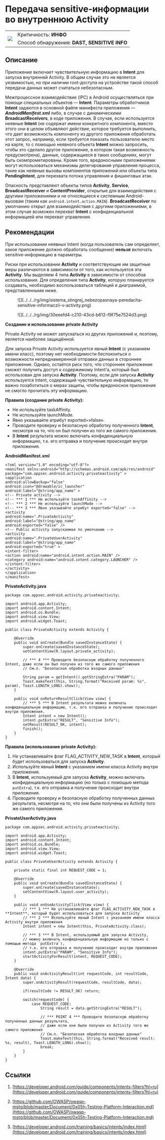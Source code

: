 # Передача sensitive-информации во внутреннюю Activity

<table class='noborder'>
    <colgroup>
      <col/>
      <col/>
    </colgroup>
    <tbody>
      <tr>
        <td rowspan="2"><img src="../../../img/defekt_info.png"/></td>
        <td>Критичность:<strong> ИНФО</strong></td>
      </tr>
      <tr>
        <td>Способ обнаружения:<strong> DAST, SENSITIVE INFO</strong></td>
      </tr>
    </tbody>
</table>

## Описание

Приложение включает чувствительную информацию в **Intent** для запуска внутренней Activity. В общем случае это не является уязвимостью, но при наличии root-доступа на устройстве такой способ передачи данных может считаться небезопасным.

Межпроцессное взаимодействие (IPC) в Android осуществляться при помощи специальных объектов — **Intent**. Параметры обработчиков **Intent** задаются в основной файле манифеста приложения — ***AndroidManifest.xml*** либо, в случае с динамическими **BroadcastReceivers**, в коде приложения. В случае, если используется неявные **Intent** (не содержат имени конкретного компонента, вместо этого они в целом объявляют действие, которое требуется выполнить, что дает возможность компоненту из другого приложения обработать этот запрос, например, если требуется показать пользователю место на карте, то с помощью неявного объекта **Intent** можно запросить, чтобы это сделало другое приложение, в котором такая возможность предусмотрена), данные, содержащиеся в таких сообщениях, могут быть скомпрометированы. Кроме того, вредоносными приложениями могут использоваться механизмы делегирования управления процесса, такие как неявные вызовы компонентов приложений или объекты типа **PendingIntent**, для перехвата потока управления и фишинговых атак.

Опасность представляют объекты типов **Activity**, **Service**, **BroadcastReceiver** и **ContentProvider**, открытые для взаимодействия с другими приложениями и не относящиеся к системным Android-вызовам (таким как `android.intent.action.MAIN`). **BroadcastReceiver** по умолчанию открыт для взаимодействия с другими приложениями, в этом случае возможен перехват **Intent** с конфиденциальной информацией или перехват управления.

## Рекомендации

При использовании неявных Intent (когда пользователь сам определяет, какое приложение должно обработать сообщение) **нельзя** включать sensitive-информацию в параметры.

Риски при использовании **Activity** и соответствующие им защитные меры различаются в зависимости от того, как используется эта **Activity**. Мы выделяем 4 типа **Activity** в зависимости от способов использования. Для определения типа **Activity**, которую планируется создавать, необходимо воспользоваться таблицей и диаграммой, представленными ниже.

<figure markdown>
![](../../../rg/img/sistema_stingrej_nebezopasnaya-peredacha-sensitive-informaczii-v-activity.png)
</figure>

<figure markdown>
![](../../../rg/img/30eeefd4-c210-43cd-b612-f9f75e7524d3.png)
</figure>

**Создание и использование private Activity**

Private Activity не может запускаться из других приложений и, поэтому, является наиболее защищённой.

Для запуска Private Activity используется явный **Intent** (с указанием имени класс), поэтому нет необходимости беспокоиться о возможности непреднамеренной отправки данных в стороннее приложение. Однако, остаётся риск того, что стороннее приложение сможет получить доступ к содержимому Intent’а, который был использован для запуска **Activity**. Поэтому, если для запуска **Activity** используется Intent, содержащий чувствительную информацию, то важно позаботиться о мерах защиты, чтобы вредоносное приложение не смогло прочитать эту информацию.

**Правила (создание private Activity):**

* Не используйте taskAffinity.
* Не используйте launchMode.
* Явно указывайте атрибут exported=»false».
* Проводите проверку и безопасную обработку полученного **Intent**, несмотря на то, что он был получен из того же самого приложения.
* В **Intent** результата можно включать конфиденциальную информацию, т.к. его отправка и получение происходит внутри приложения.

**AndroidManifest.xml**

    <?xml version="1.0" encoding="utf-8"?>
    <manifest xmlns:android="http://schemas.android.com/apk/res/android"
    package="com.appsec.android.activity.privateactivity" >
    <application
    android:allowBackup="false"
    android:icon="@drawable/ic_launcher"
    android:label="@string/app_name" >
    <!-- Private activity -->
    <!-- *** 1 *** Не используйте taskAffinity -->
    <!-- *** 2 *** Не используйте launchMode -->
    <!-- *** 3 *** Явно указывайте атрибут exported="false" -->
    <activity
    android:name=".PrivateActivity"
    android:label="@string/app_name"
    android:exported="false" />
    <!-- Public activity запускаемая по умолчанию -->
    <activity
    android:name=".PrivateUserActivity"
    android:label="@string/app_name"
    android:exported="true" >
    <intent-filter>
    <action android:name="android.intent.action.MAIN" />
    <category android:name="android.intent.category.LAUNCHER" />
    </intent-filter>
    </activity>
    </application>
    </manifest>

**PrivateActivity.java**

    package com.appsec.android.activity.privateactivity;
    
    import android.app.Activity;
    import android.content.Intent;
    import android.os.Bundle;
    import android.view.View;
    import android.widget.Toast;
    
    public class PrivateActivity extends Activity {
        
        @Override
        public void onCreate(Bundle savedInstanceState) {
            super.onCreate(savedInstanceState);
            setContentView(R.layout.private_activity);
            
            // *** 4 *** Проводите безопасную обработку полученного Intent, даже если он был получен из того же самого приложения
            // См.п. "Безопасная обработка входных данных"
            
            String param = getIntent().getStringExtra("PARAM");
            Toast.makeText(this, String.format("Received param: %s", param), Toast.LENGTH_LONG).show();
        }
        
        public void onReturnResultClick(View view) {
            // *** 5 *** В Intent результата можно включать конфиденциальную информацию, т.к. его отправка и получение происходит внутри приложения.
            Intent intent = new Intent();
            intent.putExtra("RESULT", "Sensitive Info");
            setResult(RESULT_OK, intent);
            finish();
        }
    }

**Правила (использование private Activity):**

1. Не устанавливайте флаг FLAG_ACTIVITY_NEW_TASK в **Intent**, который будет использоваться для запуска **Activity**.
2. Используйте явный **Intent** с указанием имени класса Activity внутри приложения.
3. В **Intent**, используемый для запуска **Activity**, можно включать конфиденциальную информацию (но только с помощью метода `putExtra`), т.к. его отправка и получение происходит внутри приложения.
4. Проводите проверку и безопасную обработку полученных данных результата, несмотря на то, что они были получены из Activity того же самого приложения.

**PrivateUserActivity.java**

    package com.appsec.android.activity.privateactivity;
    
    import android.app.Activity;
    import android.content.Intent;
    import android.os.Bundle;
    import android.view.View;
    import android.widget.Toast;
    
    public class PrivateUserActivity extends Activity {
        
        private static final int REQUEST_CODE = 1;
        
        @Override
        public void onCreate(Bundle savedInstanceState) {
            super.onCreate(savedInstanceState);
            setContentView(R.layout.user_activity);
        }
        
        public void onUseActivityClick(View view) {
            // *** 1 *** Не устанавливайте флаг FLAG_ACTIVITY_NEW_TASK в **Intent**, который будет использоваться для запуска Activity
            // *** 2 *** Используйте явный Intent с указанием имени класса Activity внутри приложения
            Intent intent = new Intent(this, PrivateActivity.class);
            
            // *** 3 *** В Intent, используемый для запуска Activity,
            // можно включать конфиденциальную информацию но только с помощью метода `putExtra`),
            // т.к. его отправка и получение происходит внутри приложения
            intent.putExtra("PARAM", "Sensitive Info");
            startActivityForResult(intent, REQUEST_CODE);
        }
    
        @Override
        public void onActivityResult(int requestCode, int resultCode, Intent data) {
            super.onActivityResult(requestCode, resultCode, data);
            
            if(resultCode != RESULT_OK) return;
            
            switch(requestCode) {
                case REQUEST_CODE:
                    String result = data.getStringExtra("RESULT");
                    
                    // *** POINT 4 *** Проводите безопасную обработку полученных данных результата,
                    // даже если они были получен из Activity того же самого приложения
                    // См.п. "Безопасная обработка входных данных"
                    Toast.makeText(this, String.format("Received result: %s, result), Toast.LENGTH_LONG).show();
                    break;
            }
        }
    }

## Ссылки

1. [https://developer.android.com/guide/components/intents-filters?hl=ru](https://developer.android.com/guide/components/intents-filters?hl=ru)

2. [https://github.com/OWASP/owasp-mstg/blob/master/Document/0x05h-Testing-Platform-Interaction.md](https://github.com/OWASP/owasp-mstg/blob/master/Document/0x05h-Testing-Platform-Interaction.md)

3. [https://developer.android.com/training/basics/intents/index.html](https://developer.android.com/training/basics/intents/index.html)